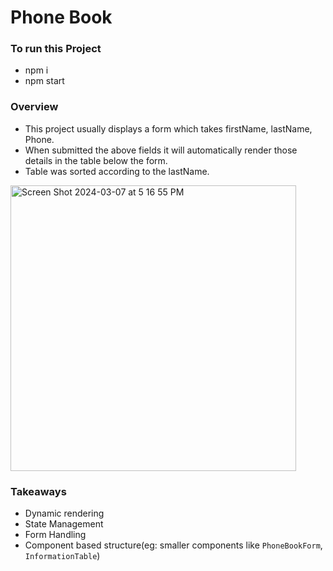 # Phone Book
### To run this Project
- npm i
- npm start

### Overview
- This project usually displays a form which takes firstName, lastName, Phone.
- When submitted the above fields it will automatically render those details in the table below the form.
- Table was sorted according to the lastName.
<img width="457" alt="Screen Shot 2024-03-07 at 5 16 55 PM" src="https://github.com/knamana/React-Exercises/assets/125932021/e9a0ae04-f6b2-44bc-80b7-157a9d386f84">

### Takeaways
- Dynamic rendering
- State Management
- Form Handling
- Component based structure(eg: smaller components like `PhoneBookForm`, `InformationTable`)
